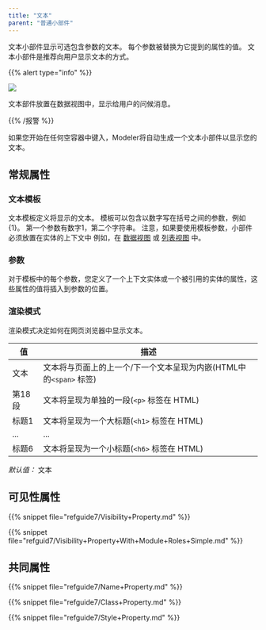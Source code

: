 ```yaml
---
title: "文本"
parent: "普通小部件"
---
```



文本小部件显示可选包含参数的文本。 每个参数被替换为它提到的属性的值。 文本小部件是推荐向用户显示文本的方式。

{{% alert type="info" %}}

![](attachments/pages/text.png)

文本部件放置在数据视图中，显示给用户的问候消息。

{{% /报警 %}}

如果您开始在任何空容器中键入，Modeler将自动生成一个文本小部件以显示您的文本。

## 常规属性

### 文本模板

文本模板定义将显示的文本。 模板可以包含以数字写在括号之间的参数，例如 {1}。 第一个参数有数字1，第二个字符串。 注意，如果要使用模板参数，小部件必须放置在实体的上下文中 例如，在 [数据视图](data-view) 或 [列表视图](list-view) 中。

### 参数

对于模板中的每个参数，您定义了一个上下文实体或一个被引用的实体的属性，这些属性的值将插入到参数的位置。

### 渲染模式

渲染模式决定如何在网页浏览器中显示文本。

| 值    | 描述                                              |
| ---- | ----------------------------------------------- |
| 文本   | 文本将与页面上的上一个/下一个文本呈现为内嵌(HTML中的`<span>` 标签) |
| 第18段 | 文本将呈现为单独的一段(`<p>` 标签在 HTML)               |
| 标题1  | 文本将呈现为一个大标题(`<h1>` 标签在 HTML)              |
| ...  | ...                                             |
| 标题6  | 文本将呈现为一个小标题(`<h6>` 标签在 HTML)              |

_默认值：_ 文本

## 可见性属性

{{% snippet file="refguide7/Visibility+Property.md" %}}

{{% snippet file="refguid7/Visibility+Property+With+Module+Roles+Simple.md" %}}

## 共同属性

{{% snippet file="refguide7/Name+Property.md" %}}

{{% snippet file="refguide7/Class+Property.md" %}}

{{% snippet file="refguide7/Style+Property.md" %}}
